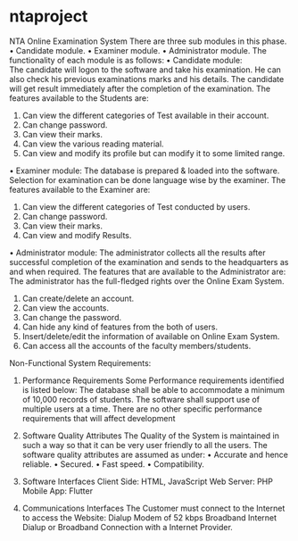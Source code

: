 # ntaproject
NTA Online Examination System
There are three sub modules in this phase.
•	Candidate module.
•	Examiner module.
•	Administrator module.
The functionality of each module is as follows:
•	Candidate  module:  
The candidate will logon to the software and   take his   examination.   He can also   check his previous examinations marks and his details. The candidate will get result immediately after the completion of the examination.
The features available to the Students are:
1.	Can view the different categories of Test available in their account.
2.	Can change password.
3.	Can view their marks.
4.	Can view the various reading material.
5.	Can  view  and  modify  its  profile  but  can  modify  it  to  some limited range.

•	Examiner  module: 
The database is prepared & loaded into the software.  Selection for examination can be done language wise by the examiner. 
The features available to the Examiner are:
1.	Can view the different categories of Test conducted by users.
2.	Can change password.
3.	Can view their marks.
4.	Can view and modify Results.

•	Administrator  module: 
The administrator collects all the results after successful completion of the examination and sends to the headquarters as and when required.
The features that are available to the Administrator are:
The administrator has the full-fledged rights over the Online Exam System.
1.	Can create/delete an account.
2.	Can view the accounts.
3.	Can change the password.
4.	Can hide any kind of features from the both of users.
5.	Insert/delete/edit the information of available on Online Exam System.
6.	Can access all the accounts of the faculty members/students.

Non-Functional System Requirements:
1.	Performance Requirements
Some Performance requirements identified is listed below: 
The database shall be able to accommodate a minimum of 
10,000 records of students. 
The software shall support use of multiple users at a time. 
There are no other specific performance requirements that will affect development
2.	Software Quality Attributes
The Quality of the System is maintained in such a way so that it can be very user friendly to all the users.
The software quality attributes are assumed as under:
•	Accurate and hence reliable.
•	Secured.
•	Fast speed.
•	Compatibility.

3.	Software Interfaces
Client Side: HTML, JavaScript
Web Server: PHP
Mobile App: Flutter

4.	Communications Interfaces
The Customer must connect to the Internet to access the Website:
Dialup Modem of 52 kbps
Broadband Internet
Dialup or Broadband Connection with a Internet Provider.

